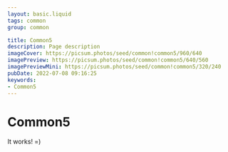 ```yaml
---
layout: basic.liquid
tags: common
group: common

title: Common5
description: Page description
imageCover: https://picsum.photos/seed/common!common5/960/640
imagePreview: https://picsum.photos/seed/common!common5/640/560
imagePreviewMini: https://picsum.photos/seed/common!common5/320/240
pubDate: 2022-07-08 09:16:25
keywords:
- Common5
---
```


# Common5

It works! =)
